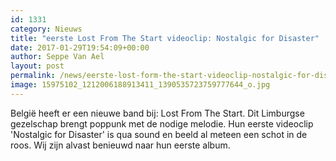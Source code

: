 ```yaml
---
id: 1331
category: Nieuws
title: "eerste Lost From The Start videoclip: Nostalgic for Disaster"
date: 2017-01-29T19:54:09+00:00
author: Seppe Van Ael
layout: post
permalink: /news/eerste-lost-form-the-start-videoclip-nostalgic-for-disaster/
image: 15975102_1212006188913411_1390535723759777644_o.jpg
---
```

België heeft er een nieuwe band bij: Lost From The Start. Dit Limburgse gezelschap brengt poppunk met de nodige melodie. Hun eerste videoclip 'Nostalgic for Disaster' is qua sound en beeld al meteen een schot in de roos. Wij zijn alvast benieuwd naar hun eerste album.
